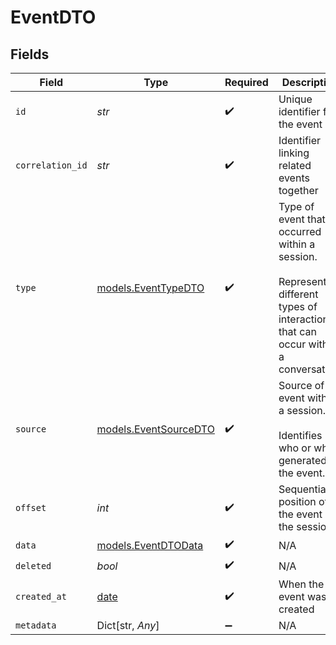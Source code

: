 # EventDTO


## Fields

| Field                                                                                                                           | Type                                                                                                                            | Required                                                                                                                        | Description                                                                                                                     | Example                                                                                                                         |
| ------------------------------------------------------------------------------------------------------------------------------- | ------------------------------------------------------------------------------------------------------------------------------- | ------------------------------------------------------------------------------------------------------------------------------- | ------------------------------------------------------------------------------------------------------------------------------- | ------------------------------------------------------------------------------------------------------------------------------- |
| `id`                                                                                                                            | *str*                                                                                                                           | :heavy_check_mark:                                                                                                              | Unique identifier for the event                                                                                                 | o5kf8vKzI5                                                                                                                      |
| `correlation_id`                                                                                                                | *str*                                                                                                                           | :heavy_check_mark:                                                                                                              | Identifier linking related events together                                                                                      | RID(lyH-sVmwJO)::Y8oBzYT4CQ                                                                                                     |
| `type`                                                                                                                          | [models.EventTypeDTO](../models/eventtypedto.md)                                                                                | :heavy_check_mark:                                                                                                              | Type of event that occurred within a session.<br/><br/>Represents different types of interactions that can occur within a conversation. |                                                                                                                                 |
| `source`                                                                                                                        | [models.EventSourceDTO](../models/eventsourcedto.md)                                                                            | :heavy_check_mark:                                                                                                              | Source of the event within a session.<br/><br/>Identifies who or what generated the event.                                      |                                                                                                                                 |
| `offset`                                                                                                                        | *int*                                                                                                                           | :heavy_check_mark:                                                                                                              | Sequential position of the event in the session                                                                                 | 0                                                                                                                               |
| `data`                                                                                                                          | [models.EventDTOData](../models/eventdtodata.md)                                                                                | :heavy_check_mark:                                                                                                              | N/A                                                                                                                             |                                                                                                                                 |
| `deleted`                                                                                                                       | *bool*                                                                                                                          | :heavy_check_mark:                                                                                                              | N/A                                                                                                                             |                                                                                                                                 |
| `created_at`                                                                                                                    | [date](https://docs.python.org/3/library/datetime.html#date-objects)                                                            | :heavy_check_mark:                                                                                                              | When the event was created                                                                                                      | 2025-01-29T09:27:41                                                                                                             |
| `metadata`                                                                                                                      | Dict[str, *Any*]                                                                                                                | :heavy_minus_sign:                                                                                                              | N/A                                                                                                                             |                                                                                                                                 |